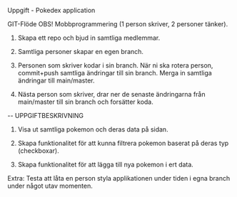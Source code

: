 Uppgift - Pokedex application

GIT-Flöde
OBS! Mobbprogrammering (1 person skriver, 2 personer tänker).

1. Skapa ett repo och bjud in samtliga medlemmar.

2. Samtliga personer skapar en egen branch.

3. Personen som skriver kodar i sin branch. När ni ska rotera person, commit+push samtliga ändringar till sin branch. Merga in samtliga ändringar till main/master.

4. Nästa person som skriver, drar ner de senaste ändringarna från main/master till sin branch och forsätter koda.

--
UPPGIFTBESKRIVNING

1. Visa ut samtliga pokemon och deras data på sidan.

2. Skapa funktionalitet för att kunna filtrera pokemon baserat på deras typ (checkboxar).

3. Skapa funktionalitet för att lägga till nya pokemon i ert data.

Extra: Testa att låta en person styla applikationen under tiden i egna branch under något utav momenten.
